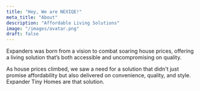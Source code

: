 ```yaml
---
title: "Hey, We are NEXIQE!"
meta_title: "About"
description: "Affordable Living Solutions"
image: "/images/avatar.png"
draft: false
---
```

Expanders was born from a vision to combat soaring house prices, offering a living solution that’s both accessible and uncompromising on quality.

As house prices climbed, we saw a need for a solution that didn't just promise affordability but also delivered on convenience, quality, and style. Expander Tiny Homes are that solution.

